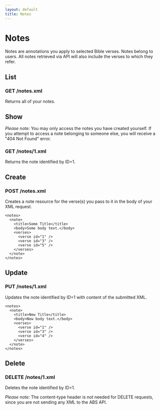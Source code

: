 ```yaml
---
layout: default
title: Notes
---
```


# Notes

Notes are annotations you apply to selected Bible verses.  Notes belong to users.  All notes retrieved via API will also include the verses to which they refer.

## List

### GET /notes.xml

Returns all of your notes.

## Show

*Please note:* You may only access the notes you have created yourself.  If you attempt to access a note belonging to someone else, you will receive a "404 Not Found" error.

### GET /notes/1.xml

Returns the note identified by ID=1.  

## Create

### POST /notes.xml

Creates a note resource for the verse(s) you pass to it in the body of your XML request.

    <notes>
      <note>
        <title>Some Title</title>
        <body>Some body text.</body>
        <verses>
          <verse id="1" />
          <verse id="3" />
          <verse id="5" />
        </verses>
      </note>
    </notes>

## Update

### PUT /notes/1.xml

Updates the note identified by ID=1 with content of the submitted XML.

    <notes>
      <note>
        <title>New Title</title>
        <body>New body text.</body>
        <verses>
          <verse id="1" />
          <verse id="3" />
          <verse id="4" /> 
        </verses>
      </note>
    </notes>

## Delete

### DELETE /notes/1.xml

Deletes the note identified by ID=1.

*Please note:* The content-type header is not needed for DELETE requests, since you are not sending any XML to the ABS API.
